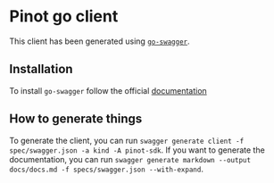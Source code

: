 # Pinot go client

This client has been generated using [`go-swagger`](https://github.com/go-swagger/go-swagger).

## Installation

To install `go-swagger` follow the official [documentation](https://goswagger.io/install.html)

## How to generate things

To generate the client, you can run `swagger generate client -f spec/swagger.json -a kind -A pinot-sdk`. If you want to generate the documentation, you can run `swagger generate markdown --output docs/docs.md -f specs/swagger.json --with-expand`.
